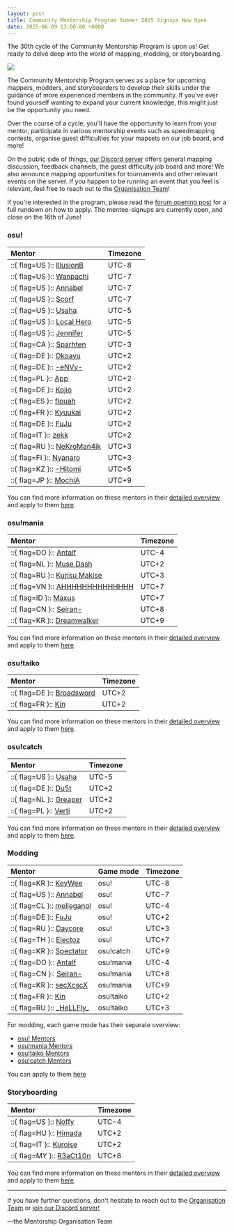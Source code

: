 ```yaml
---
layout: post
title: Community Mentorship Program Summer 2025 Signups Now Open
date: 2025-06-09 13:00:00 +0000
---
```


The 30th cycle of the Community Mentorship Program is upon us! Get ready to delve deep into the world of mapping, modding, or storyboarding.

![](/wiki/shared/news/banners/community-mentorship-program.jpg)

The Community Mentorship Program serves as a place for upcoming mappers, modders, and storyboarders to develop their skills under the guidance of more experienced members in the community. If you've ever found yourself wanting to expand your current knowledge, this might just be the opportunity you need.

Over the course of a cycle, you'll have the opportunity to learn from your mentor, participate in various mentorship events such as speedmapping contests, organise guest difficulties for your mapsets on our job board, and more! 

On the public side of things, [our Discord server](https://discord.com/invite/Ft2FtXmBgx) offers general mapping discussion, feedback channels, the guest difficulty job board and more! We also announce mapping opportunities for tournaments and other relevant events on the server. If you happen to be running an event that you feel is relevant, feel free to reach out to the [Organisation Team](https://docs.google.com/spreadsheets/d/1dVbDmk2Z6RsosS8rN11cfjCPMLKMuCjrICOVqTW2KH4/edit?usp=sharing)!

If you're interested in the program, please read the [forum opening post](https://osu.ppy.sh/community/forums/topics/2079752?n=1) for a full rundown on how to apply. 
The mentee-signups are currently open, and close on the 16th of June! 

### osu! 

| Mentor      | Timezone     |
| :-- | :-- |
| ::{ flag=US }:: [IllusionB](https://osu.ppy.sh/users/13292488)   | UTC-8 |
| ::{ flag=US }:: [Wanpachi](https://osu.ppy.sh/users/12157130)    | UTC-7 |
| ::{ flag=US }:: [Annabel](https://osu.ppy.sh/users/3388410)     | UTC-7 |
| ::{ flag=US }:: [Scorf](https://osu.ppy.sh/users/17038784)       | UTC-7 |
| ::{ flag=US }:: [Usaha](https://osu.ppy.sh/users/6443117)       | UTC-5 |
| ::{ flag=US }:: [Local Hero](https://osu.ppy.sh/users/16134122)  | UTC-5 |
| ::{ flag=US }:: [Jennifer](https://osu.ppy.sh/users/6761853)    | UTC-5 |
| ::{ flag=CA }:: [Sparhten](https://osu.ppy.sh/users/7601720)    | UTC-3 |
| ::{ flag=DE }:: [Okoayu](https://osu.ppy.sh/users/1623405)      | UTC+2 |
| ::{ flag=DE }:: [\-eNVy-](https://osu.ppy.sh/users/10632422)     | UTC+2 |
| ::{ flag=PL }:: [App](https://osu.ppy.sh/users/13650508)         | UTC+2 |
| ::{ flag=DE }:: [Kojio](https://osu.ppy.sh/users/2054596)       | UTC+2 |
| ::{ flag=ES }:: [flouah](https://osu.ppy.sh/users/8030129)      | UTC+2 |
| ::{ flag=FR }:: [Kyuukai](https://osu.ppy.sh/users/5337374)     | UTC+2 |
| ::{ flag=DE }:: [FuJu](https://osu.ppy.sh/users/10773882)        | UTC+2 |
| ::{ flag=IT }:: [zekk](https://osu.ppy.sh/users/9704802)        | UTC+2 |
| ::{ flag=RU }:: [NeKroMan4ik](https://osu.ppy.sh/users/11387664) | UTC+3 |
| ::{ flag=FI }:: [Nyanaro](https://osu.ppy.sh/users/4157611)     | UTC+3 |
| ::{ flag=KZ }:: [\-Hitomi](https://osu.ppy.sh/users/15583987)    | UTC+5 |
| ::{ flag=JP }:: [MochiA](https://osu.ppy.sh/users/9312734)      | UTC+9 |

You can find more information on these mentors in their [detailed overview](https://docs.google.com/spreadsheets/d/1PrL5cXwU-EMIkUaRKPHbRsi-AUeicQhZZR2QkjVDevM/edit) and apply to them [here](https://forms.gle/j9tUAjMf47JoRCRK8). 

### osu!mania 

| Mentor          | Timezone |
| :-- | :-- |
| ::{ flag=DO }:: [Antalf](https://osu.ppy.sh/users/8793773)          | UTC-4    |
| ::{ flag=NL }:: [Muse Dash](https://osu.ppy.sh/users/13695676)       | UTC+2    |
| ::{ flag=RU }:: [Kurisu Makise](https://osu.ppy.sh/users/2790640)   | UTC+3    |
| ::{ flag=VN }:: [AHHHHHHHHHHHHHH](https://osu.ppy.sh/users/8249608) | UTC+7    |
| ::{ flag=ID }:: [Maxus](https://osu.ppy.sh/users/4335785)           | UTC+7    |
| ::{ flag=CN }:: [Seiran-](https://osu.ppy.sh/users/14351534)         | UTC+8    |
| ::{ flag=KR }:: [Dreamwalker](https://osu.ppy.sh/users/8946550)     | UTC+9    |

You can find more information on these mentors in their [detailed overview](https://docs.google.com/spreadsheets/d/1g2KhhmBqiqNAe2I2PJPicaSFtWPQ5sScRluC9oQzFGg/edit) and apply to them [here](https://forms.gle/5pwB9qqUsDc3kV6H9).

### osu!taiko

| Mentor     | Timezone |
| :-- | :-- |
| ::{ flag=DE }:: [Broadsword](https://osu.ppy.sh/users/11357694) | UTC+2    |
| ::{ flag=FR }:: [Kin](https://osu.ppy.sh/users/480689)       | UTC+2    |

You can find more information on these mentors in their [detailed overview](https://docs.google.com/spreadsheets/d/1_bMj04v4kUhdBd_JS6yiex9pBSFcxh_Uunn--n7Ugt8/edit) and apply to them [here](https://forms.gle/unAie67mgosQK6vE7).

### osu!catch

| Mentor  | Timezone |
| :-- | :-- |
| ::{ flag=US }:: [Usaha](https://osu.ppy.sh/users/6443117)    | UTC-5    |
| ::{ flag=DE }:: [Du5t](https://osu.ppy.sh/users/6053071)    | UTC+2    |
| ::{ flag=NL }:: [Greaper](https://osu.ppy.sh/users/2369776) | UTC+2    |
| ::{ flag=PL }:: [Verti](https://osu.ppy.sh/users/10674528)   | UTC+2    |

You can find more information on these mentors in their [detailed overview](https://docs.google.com/spreadsheets/d/16J1nxWgHadycR2Qu232VufdcmHKPXWb6MFPixO-ehlg/edit) and apply to them [here](https://forms.gle/YrbXSstDdvBGGy2m7).

### Modding

| Mentor     | Game mode | Timezone |
| :-- | :-- | :-- |
| ::{ flag=KR }:: [KeyWee](https://osu.ppy.sh/users/10476879)     | osu!      | UTC-8    |
| ::{ flag=US }:: [Annabel](https://osu.ppy.sh/users/3388410)   | osu!      | UTC-7    |
| ::{ flag=CL }:: [melleganol](https://osu.ppy.sh/users/16452371) | osu!      | UTC-4    |
| ::{ flag=DE }:: [FuJu](https://osu.ppy.sh/users/10773882)        | osu!      | UTC+2    |
| ::{ flag=RU }:: [Daycore](https://osu.ppy.sh/users/5596337)    | osu!      | UTC+3    |
| ::{ flag=TH }:: [Electoz](https://osu.ppy.sh/users/6485263)    | osu!      | UTC+7    |
| ::{ flag=KR }:: [Spectator](https://osu.ppy.sh/users/702598)  | osu!catch | UTC+9    |
| ::{ flag=DO }:: [Antalf](https://osu.ppy.sh/users/8793773)      | osu!mania | UTC-4    |
| ::{ flag=CN }:: [Seiran-](https://osu.ppy.sh/users/14351534)    | osu!mania | UTC+8    |
| ::{ flag=KR }:: [secXcscX](https://osu.ppy.sh/users/13543418)   | osu!mania | UTC+9    |
| ::{ flag=FR }:: [Kin](https://osu.ppy.sh/users/480689)         | osu!taiko | UTC+2    |
| ::{ flag=RU }:: [\_HeLLFly\_](https://osu.ppy.sh/users/14225226)  | osu!taiko | UTC+3    |

For modding, each game mode has their separate overview: 
- [osu! Mentors](https://docs.google.com/spreadsheets/d/1hXMTAFDdhjpQP72WyfDkjOnZECf6DO_Ba5sxjpowUKw/edit?gid=2064960339#gid=2064960339)
- [osu!mania Mentors](https://docs.google.com/spreadsheets/d/1AcZHY7OylKGEgzgfryqLr9FOI6-oXdNqPT2Zistz3Yo/edit?gid=2064960339#gid=2064960339)
- [osu!taiko Mentors](https://docs.google.com/spreadsheets/d/1cjhM_wRE-BmH5v1iVF_uP1Jp6uLNamS7aCnjAQmEQb4/edit?gid=2064960339#gid=2064960339)
- [osu!catch Mentors](https://docs.google.com/spreadsheets/d/1Ac7_geRabvpRb60dxeLWYhIYzj9D_aDNzw2P8ZlhJ08/edit?gid=2064960339#gid=2064960339)

You can apply to them [here](https://docs.google.com/forms/d/e/1FAIpQLSedojsQxwaUWRPZ_AeP_bMr3GNsWMy62MpVwHQfyPtQfeSxXw/viewform)

### Storyboarding

| Mentor   | Timezone |
| :-- | :-- |
| ::{ flag=US }:: [Noffy](https://osu.ppy.sh/users/1541323)    | UTC-4    |
| ::{ flag=HU }:: [Himada](https://osu.ppy.sh/users/10959366)   | UTC+2    |
| ::{ flag=IT }:: [Kuroise](https://osu.ppy.sh/users/14547127)  | UTC+2    |
| ::{ flag=MY }:: [R3aCt10n](https://osu.ppy.sh/users/17020051) | UTC+8    |

You can find more information on these mentors in their [detailed overview](https://docs.google.com/spreadsheets/d/18vLaEyRnsfc2hpUb53EpggRwY6Vg7PqTScbs2qI6otc/edit) and apply to them [here](https://forms.gle/5bh7XsZw4E5yX4QNA).

---

If you have further questions, don't hesitate to reach out to the [Organisation Team](https://docs.google.com/spreadsheets/d/1dVbDmk2Z6RsosS8rN11cfjCPMLKMuCjrICOVqTW2KH4/edit?usp=sharing) or [join our Discord server!](https://discord.com/invite/Ft2FtXmBgx)

—the Mentorship Organisation Team
